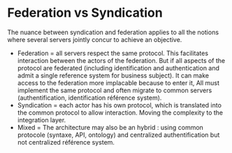 # Federation vs Syndication

The nuance between syndication and federation applies to all the notions where several servers jointly concur to achieve an objective.

* Federation = all servers respect the same protocol. This facilitates interaction between the actors of the federation. But if all aspects of the protocol are federated \(including identification and authentication and admit a single reference system for business subject\). It can make access to the federation more implacable because to enter it,  All must implement the same protocol and often migrate to common servers \(authentification, identification référence system\).
* Syndication = each actor has his own protocol, which is translated into the common protocol to allow interaction. Moving the complexity to the integration layer.
* Mixed = The architecture may also be an hybrid : using common protocole \(syntaxe, API, ontology\) and centralized authentification  but not centralized référence system.
